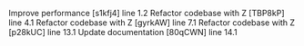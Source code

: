 Improve performance [s1kfj4] line 1.2
Refactor codebase with Z [TBP8kP] line 4.1
Refactor codebase with Z [gyrkAW] line 7.1
Refactor codebase with Z [p28kUC] line 13.1
Update documentation [80qCWN] line 14.1
